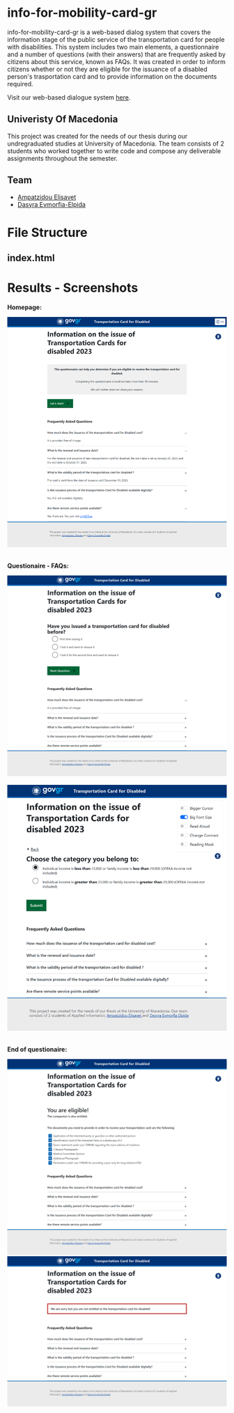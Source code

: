 # info-for-mobility-card-gr
info-for-mobility-card-gr is a web-based dialog system that covers the information stage of the public service of the transportation card for people with disabilities. This system includes two main elements, a questionnaire and a number of questions (with their answers) that are frequently asked by citizens about this service, known as FAQs. It was created in order to inform citizens whether or not they are eligible for the issuance of a disabled person's trasportation card and to provide information on the documents required. 

Visit our web-based dialogue system [here](https://govgr-mobility-card.github.io/info-for-mobility-card-gr/).

## Univeristy Of Macedonia
This project was created for the needs of our thesis during our undregraduated studies at University of Macedonia. The team consists of 2 students who worked together to write code and compose any deliverable assignments throughout the semester.

## Team
* [Ampatzidou Elisavet](https://github.com/ElisavetAmpatzidou)
* [Dasyra Evmorfia-Elpida](https://github.com/evitadasy)


# File Structure

## index.html

# Results - Screenshots 
<div float="left">
  <b><p>Homepage:</p></b>
  <img src="screens/start-page-faqs.png" /><br><br>
  <b><p>Questionaire - FAQs:</p></b>
  <img src="screens/first-question.png" /><br><br>
  <img src="screens/last-question.png" /><br><br>
  <b><p>End of questionaire:</p></b>
  <img src="screens/eligible-message.png" />
  <img src="screens/not-eligible-message.png" /><br><br>
</div>
